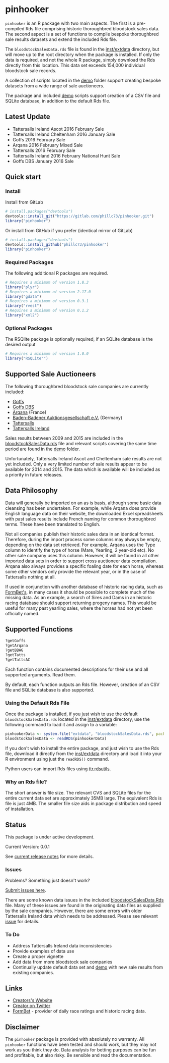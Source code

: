pinhooker
=======

`pinhooker` is an R package with two main aspects. The first is a pre-compiled Rds file comprising historic thoroughbred bloodstock sales data. The second aspect is a set of functions to compile bespoke thoroughbred sale results datasets and extend the included Rds file.

The `bloodstockSalesData.rds` file is found in the [inst/extdata](https://github.com/phillc73/pinhooker/tree/master/inst/extdata) directory, but will move up to the root directory when the package is installed. If only the data is required, and not the whole R package, simply download the Rds directly from this location. This data set exceeds 154,000 individual bloodstock sale records.

A collection of scripts located in the [demo](https://github.com/phillc73/pinhooker/tree/master/demo) folder support creating bespoke datasets from a wide range of sale auctioneers.

The package and included [demo](https://github.com/phillc73/pinhooker/tree/master/demo) scripts support creation of a CSV file and SQLite database, in addition to the default Rds file.

## Latest Update

* Tattersalls Ireland Ascot 2016 February Sale
* Tattersalls Ireland Cheltenham 2016 January Sale
* Goffs 2016 February Sale
* Arqana 2016 February Mixed Sale
* Tattersalls 2016 February Sale
* Tattersalls Ireland 2016 February National Hunt Sale
* Goffs DBS January 2016 Sale

## Quick start

### Install

Install from GitLab

```r
# install.packages("devtools")
devtools::install_git("https://gitlab.com/phillc73/pinhooker.git")
library("pinhooker")
```

Or install from GitHub if you prefer (identical mirror of GitLab)

```r
# install.packages("devtools")
devtools::install_github("phillc73/pinhooker")
library("pinhooker")
```
### Required Packages

The following additional R packages are required.

```r
# Requires a minimum of version 1.8.3
library("plyr")
# Requires a minimum of version 2.17.0
library("gdata")
# Requires a minimum of version 0.3.1
library("rvest")
# Requires a minimum of version 0.1.2
library("xml2")
```
### Optional Packages

The RSQlite package is optionally required, if an SQLite database is the desired output

```r
# Requires a minimum of version 1.0.0
library("RSQLite"")
```
## Supported Sale Auctioneers

The following thoroughbred bloodstock sale companies are currently included:

* [Goffs](http://www.goffs.com)
* [Goffs DBS](http://www.goffsdbs.com)
* [Arqana](http://www.arqana.com) (France)
* [Baden-Badener Auktionsgesellschaft e.V.](http://www.bbag-sales.de/) (Germany)
* [Tattersalls](http://www.tattersalls.com)
* [Tattersalls Ireland](http://www.tattersalls.ie)

Sales results between 2009 and 2015 are included in the [bloodstockSalesData.rds](https://github.com/phillc73/pinhooker/tree/master/inst/extdata) file and relevant scripts covering the same time period are found in the [demo](https://github.com/phillc73/pinhooker/tree/master/demo) folder.

Unfortunately, Tattersalls Ireland Ascot and Cheltenham sale results are not yet included. Only a very limited number of sale results appear to be available for 2014 and 2015. The data which is available will be included as a priority in future releases.

## Data Philosophy

Data will generally be imported on an as is basis, although some basic data cleansing has been undertaken. For example, while Arqana does provide English language data on their website, the downloaded Excel spreadsheets with past sales results include French naming for common thoroughbred terms. These have been translated to English.

Not all companies publish their historic sales data in an identical format. Therefore, during the import process some columns may always be empty, depending on the data set retrieved. For example, Arqana uses the Type column to identify the type of horse (Mare, Yearling, 2 year-old etc). No other sale company uses this column. However, it will be found in all other imported data sets in order to support cross auctioneer data compilation. Arqana also always provides a specific foaling date for each horse, whereas some other vendors only provide the relevant year, or in the case of Tattersalls nothing at all.

If used in conjunction with another database of historic racing data, such as [FormBet's](http://formbet.co.uk), in many cases it should be possible to complete much of the missing data. As an example, a search of Sires and Dams in an historic racing database should support returning progeny names. This would be useful for many past yearling sales, where the horses had not yet been officially named.

## Supported Functions

```r
?getGoffs
?getArqana
?getBBAG
?getTatts
?getTattsAC
```
Each function contains documented descriptions for their use and all supported arguments. Read them.

By default, each function outputs an Rds file. However, creation of an CSV file and SQLite database is also supported.

### Using the Default Rds File

Once the package is installed, if you just wish to use the default `bloodstockSalesData.rds` located in the [inst/extdata](https://github.com/phillc73/pinhooker/tree/master/inst/extdata) directory, use the following command to load it and assign to a variable:

```r
pinhookerData <- system.file("extdata", "bloodstockSalesData.rds", package = "pinhooker")
bloodstockSalesData <- readRDS(pinhookerData)
```

If you don't wish to install the entire package, and just wish to use the Rds file, download it directly from the [inst/extdata](https://github.com/phillc73/pinhooker/tree/master/inst/extdata) directory and load it into your R environment using just the `readRDS()` command.

Python users can import Rds files using [ttr.rdsutils](https://pypi.python.org/pypi/ttr.rdsutils/0.1.0).

### Why an Rds file?

The short answer is file size. The relevant CVS and SQLite files for the entire current data set are approximately 35MB large. The equivalent Rds is file is just 4MB. The smaller file size aids in package distribution and speed of installation.

## Status

This package is under active development.

Current Version: 0.0.1

See [current release notes](https://github.com/phillc73/pinhooker/releases) for more details.

### Issues

Problems? Something just doesn't work?

[Submit issues here](https://github.com/phillc73/pinhooker/issues).

There are some known data issues in the included [bloodstockSalesData.Rds](https://github.com/phillc73/pinhooker/tree/master/inst/extdata) file. Many of these issues are found in the originating data files as supplied by the sale companies. However, there are some errors with older Tattersalls Ireland data which needs to be addressed. Please see relevant [issue](https://github.com/phillc73/pinhooker/issues/1) for details.

### To Do

* Address Tattersalls Ireland data inconsistencies
* Provide examples of data use
* Create a proper vignette
* Add data from more bloodstock sale companies
* Continually update default data set and [demo](https://github.com/phillc73/pinhooker/tree/master/demo) with new sale results from existing companies.

## Links

* [Creators's Website](http://www.starkingdom.co.uk)
* [Creator on Twitter](https://twitter.com/_starkingdom)
* [FormBet](http://formbet.co.uk) - provider of daily race ratings and historic racing data.

## Disclaimer

The `pinhooker` package is provided with absolutely no warranty. All `pinhooker` functions have been tested and should work, but they may not work as you think they do. Data analysis for betting purposes can be fun and profitable, but also risky. Be sensible and read the documentation.
